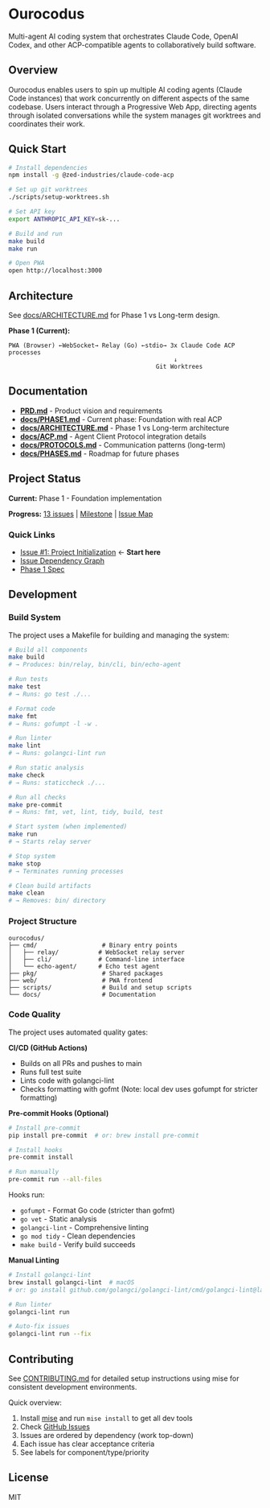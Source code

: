 # Ourocodus

Multi-agent AI coding system that orchestrates Claude Code, OpenAI Codex, and other ACP-compatible agents to collaboratively build software.

## Overview

Ourocodus enables users to spin up multiple AI coding agents (Claude Code instances) that work concurrently on different aspects of the same codebase. Users interact through a Progressive Web App, directing agents through isolated conversations while the system manages git worktrees and coordinates their work.

## Quick Start

```bash
# Install dependencies
npm install -g @zed-industries/claude-code-acp

# Set up git worktrees
./scripts/setup-worktrees.sh

# Set API key
export ANTHROPIC_API_KEY=sk-...

# Build and run
make build
make run

# Open PWA
open http://localhost:3000
```

## Architecture

See [docs/ARCHITECTURE.md](docs/ARCHITECTURE.md) for Phase 1 vs Long-term design.

**Phase 1 (Current):**
```
PWA (Browser) ←WebSocket→ Relay (Go) ←stdio→ 3x Claude Code ACP processes
                                              ↓
                                         Git Worktrees
```

## Documentation

- **[PRD.md](PRD.md)** - Product vision and requirements
- **[docs/PHASE1.md](docs/PHASE1.md)** - Current phase: Foundation with real ACP
- **[docs/ARCHITECTURE.md](docs/ARCHITECTURE.md)** - Phase 1 vs Long-term architecture
- **[docs/ACP.md](docs/ACP.md)** - Agent Client Protocol integration details
- **[docs/PROTOCOLS.md](docs/PROTOCOLS.md)** - Communication patterns (long-term)
- **[docs/PHASES.md](docs/PHASES.md)** - Roadmap for future phases

## Project Status

**Current:** Phase 1 - Foundation implementation

**Progress:** [13 issues](https://github.com/2389-research/ourocodus/issues) | [Milestone](https://github.com/2389-research/ourocodus/milestone/1) | [Issue Map](docs/ISSUES.md)

### Quick Links
- [Issue #1: Project Initialization](https://github.com/2389-research/ourocodus/issues/1) ← **Start here**
- [Issue Dependency Graph](docs/ISSUES.md)
- [Phase 1 Spec](docs/PHASE1.md)

## Development

### Build System

The project uses a Makefile for building and managing the system:

```bash
# Build all components
make build
# → Produces: bin/relay, bin/cli, bin/echo-agent

# Run tests
make test
# → Runs: go test ./...

# Format code
make fmt
# → Runs: gofumpt -l -w .

# Run linter
make lint
# → Runs: golangci-lint run

# Run static analysis
make check
# → Runs: staticcheck ./...

# Run all checks
make pre-commit
# → Runs: fmt, vet, lint, tidy, build, test

# Start system (when implemented)
make run
# → Starts relay server

# Stop system
make stop
# → Terminates running processes

# Clean build artifacts
make clean
# → Removes: bin/ directory
```

### Project Structure

```
ourocodus/
├── cmd/                  # Binary entry points
│   ├── relay/           # WebSocket relay server
│   ├── cli/             # Command-line interface
│   └── echo-agent/      # Echo test agent
├── pkg/                  # Shared packages
├── web/                  # PWA frontend
├── scripts/              # Build and setup scripts
└── docs/                 # Documentation
```

### Code Quality

The project uses automated quality gates:

**CI/CD (GitHub Actions)**
- Builds on all PRs and pushes to main
- Runs full test suite
- Lints code with golangci-lint
- Checks formatting with gofmt (Note: local dev uses gofumpt for stricter formatting)

**Pre-commit Hooks (Optional)**
```bash
# Install pre-commit
pip install pre-commit  # or: brew install pre-commit

# Install hooks
pre-commit install

# Run manually
pre-commit run --all-files
```

Hooks run:
- `gofumpt` - Format Go code (stricter than gofmt)
- `go vet` - Static analysis
- `golangci-lint` - Comprehensive linting
- `go mod tidy` - Clean dependencies
- `make build` - Verify build succeeds

**Manual Linting**
```bash
# Install golangci-lint
brew install golangci-lint  # macOS
# or: go install github.com/golangci/golangci-lint/cmd/golangci-lint@latest

# Run linter
golangci-lint run

# Auto-fix issues
golangci-lint run --fix
```

## Contributing

See [CONTRIBUTING.md](CONTRIBUTING.md) for detailed setup instructions using mise for consistent development environments.

Quick overview:
1. Install [mise](https://mise.jdx.dev/) and run `mise install` to get all dev tools
2. Check [GitHub Issues](https://github.com/2389-research/ourocodus/issues)
3. Issues are ordered by dependency (work top-down)
4. Each issue has clear acceptance criteria
5. See labels for component/type/priority

## License

MIT
